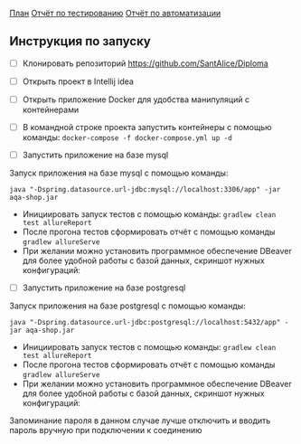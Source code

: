 
[План](https://github.com/SantAlice/Diploma/blob/main/Project_docs/Plan.md)
[Отчёт по тестированию](https://github.com/SantAlice/Diploma/blob/main/Project_docs/Report.md)
[Отчёт по автоматизации](https://github.com/SantAlice/Diploma/blob/main/Project_docs/Summary.md)


##  Инструкция по запуску

- [ ] Клонировать репозиторий https://github.com/SantAlice/Diploma
- [ ] Открыть проект в Intellij idea
- [ ] Открыть приложение Docker для удобства манипуляций с контейнерами
- [ ] В командной строке проекта запустить контейнеры с помощью команды:
  `docker-compose -f docker-compose.yml up -d`

- [ ]  Запустить приложение на базе mysql

Запуск приложения на базе mysql с помощью команды:

`java "-Dspring.datasource.url-jdbc:mysql://localhost:3306/app" -jar aqa-shop.jar`

- Инициировать запуск тестов с помощью команды:
  `gradlew clean test allureReport`
- После прогона тестов сформировать отчёт с помощью команды
  `gradlew allureServe`
- При желании можно установить программное обеспечение DBeaver для более удобной работы с базой данных, скриншот нужных конфигураций:

- [ ]  Запустить приложение на базе postgresql

Запуск приложения на базе postgresql с помощью команды:

 `java "-Dspring.datasource.url-jdbc:postgresql://localhost:5432/app" -jar aqa-shop.jar`

- Инициировать запуск тестов с помощью команды:
  `gradlew clean test allureReport`
- После прогона тестов сформировать отчёт с помощью команды
  `gradlew allureServe`
- При желании можно установить программное обеспечение DBeaver для более удобной работы с базой данных, скриншот нужных конфигураций:



Запоминание пароля в данном случае лучше отключить и вводить пароль вручную при подключении к соединению 
